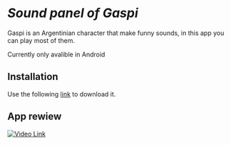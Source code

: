# _Sound panel of Gaspi_

Gaspi is an Argentinian character that make funny sounds, in this app you can play most of them.

Currently only avalible in Android

## Installation

Use the following [link](https://play.google.com/store/apps/details?id=com.botonera.gaspi&hl=es_AR&gl=US) to download it.

## App rewiew

[![Video Link](https://play-lh.googleusercontent.com/DBo3-qs_xXXpvt_6rMKV-PaL_2Un-N8sJOXlRPq4D_55pqJzSqWTiJ05T2zq0dhAMybD=s180-rw)](https://youtu.be/_KhviZokRkM
)
